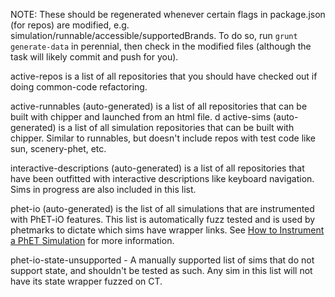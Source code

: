 
NOTE: These should be regenerated whenever certain flags in package.json (for repos) are modified, e.g. simulation/runnable/accessible/supportedBrands. 
  To do so, run `grunt generate-data` in perennial, then check in the modified files (although the task will likely commit and push for you).

active-repos is a list of all repositories that you should have checked out if doing common-code refactoring.

active-runnables (auto-generated) is a list of all repositories that can be built with chipper and launched from an html file.
d
active-sims (auto-generated) is a list of all simulation repositories that can be built with chipper.  Similar to runnables, but doesn't include repos with test code like sun, scenery-phet, etc.

interactive-descriptions (auto-generated) is a list of all repositories that have been outfitted with interactive descriptions like keyboard navigation. Sims in progress are also included in this list.  

phet-io (auto-generated) is the list of all simulations that are instrumented with PhET-iO features. This list is automatically fuzz
    tested and is used by phetmarks to dictate which sims have wrapper links. See 
    [How to Instrument a PhET Simulation](https://github.com/phetsims/phet-io/blob/master/doc/how-to-instrument-a-phet-simulation-for-phet-io.md)
    for more information.

phet-io-state-unsupported - A manually supported list of sims that do not support state, and shouldn't be tested as such. 
Any sim in this list will not have its state wrapper fuzzed on CT.  
